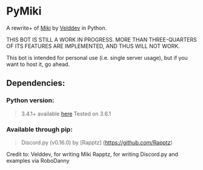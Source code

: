 # PyMiki
A rewrite+ of [Miki](https://github.com/velddev/Miki) by [Velddev](https://github.com/velddev) in Python.

THIS BOT IS STILL A WORK IN PROGRESS.
MORE THAN THREE-QUARTERS OF ITS FEATURES ARE IMPLEMENTED, AND THUS WILL NOT WORK.

This bot is intended for personal use (i.e. single server usage), but if you want to host it, go ahead.

## Dependencies:
### Python version:
> 3.4.1+ available [here](https://www.python.org/downloads/)
> Tested on 3.6.1
### Available through pip:
> Discord.py (v0.16.0) by [Rapptz] (https://github.com/Rapptz) 


Credit to:
Velddev, for writing Miki
Rapptz, for writing Discord.py and examples via RoboDanny
